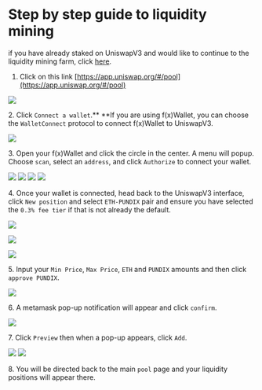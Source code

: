 # Step by step guide to liquidity mining

if you have already staked on UniswapV3 and would like to continue to the liquidity mining farm, click [here](<README (1).md>).

1. Click on this link [https://app.uniswap.org/#/pool](https://app.uniswap.org/#/pool)

![](<.gitbook/assets/Uniswap LP 1.png>)

2\. Click `Connect a wallet`.\*\* \*\*If you are using f(x)Wallet, you can choose the `WalletConnect` protocol to connect f(x)Wallet to UniswapV3.

![](<.gitbook/assets/Uniswap LP 2.png>)

3\. Open your f(x)Wallet and click the circle in the center. A menu will popup. Choose `scan`, select an `address`, and click `Authorize` to connect your wallet.

![](<.gitbook/assets/f(x)wallet1 (1).jpg>) ![](.gitbook/assets/f\(x\)wallet2.jpg) ![](.gitbook/assets/f\(x\)wallet3.jpg) ![](.gitbook/assets/f\(x\)wallet4.jpg)

4\. Once your wallet is connected, head back to the UniswapV3 interface, click `New position` and select `ETH-PUNDIX` pair and ensure you have selected the `0.3% fee tier` if that is not already the default.

![](<.gitbook/assets/Uniswap LP 3.png>)

![](<.gitbook/assets/Uniswap LP 4 (1).png>)

![](<.gitbook/assets/Uniswap LP 5.PNG>)

5\. Input your `Min Price`, `Max Price`, `ETH` and `PUNDIX` amounts and then click `approve PUNDIX`.

![](<.gitbook/assets/Uniswap LP 6.PNG>)

6\. A metamask pop-up notification will appear and click `confirm`.

![](<.gitbook/assets/Uniswap LP 7.PNG>)

7\. Click `Preview` then when a pop-up appears, click `Add`.

![](<.gitbook/assets/Uniswap LP 8.PNG>) ![](<.gitbook/assets/Uniswap LP 9.PNG>)

8\. You will be directed back to the main `pool` page and your liquidity positions will appear there.
